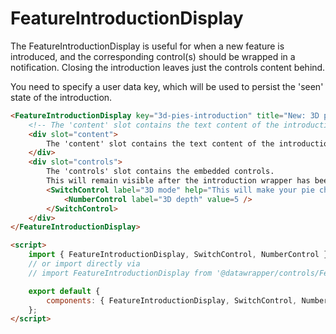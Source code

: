 # FeatureIntroductionDisplay

The FeatureIntroductionDisplay is useful for when a new feature is introduced, and the corresponding control(s)
should be wrapped in a notification. Closing the introduction leaves just the controls content behind.

You need to specify a user data key, which will be used to persist the 'seen' state of the introduction.

```html
<FeatureIntroductionDisplay key="3d-pies-introduction" title="New: 3D pie charts">
    <!-- The 'content' slot contains the text content of the introduction -->
    <div slot="content">
        The 'content' slot contains the text content of the introduction
    </div>
    <div slot="controls">
        The 'controls' slot contains the embedded controls.
        This will remain visible after the introduction wrapper has been closed
        <SwitchControl label="3D mode" help="This will make your pie chart look really cool">
            <NumberControl label="3D depth" value=5 />
        </SwitchControl>
    </div>
</FeatureIntroductionDisplay>

<script>
    import { FeatureIntroductionDisplay, SwitchControl, NumberControl } from '@datawrapper/controls';
    // or import directly via
    // import FeatureIntroductionDisplay from '@datawrapper/controls/FeatureIntroductionDisplay.html';

    export default {
        components: { FeatureIntroductionDisplay, SwitchControl, NumberControl }
    };
</script>
```
